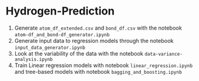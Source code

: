# Hydrogen-Prediction

1. Generate ```atom_df_extended.csv``` and ```bond_df.csv``` with the notebook ```atom-df_and_bond-df_generator.ipynb```
2. Generate input data to regression models through the notebook ```input_data_generator.ipynb```
3. Look at the variability of the data with the notebook ```data-variance-analysis.ipynb```
4. Train Linear regression models with notebook ```linear_regression.ipynb``` and tree-based models with notebook ```bagging_and_boosting.ipynb```